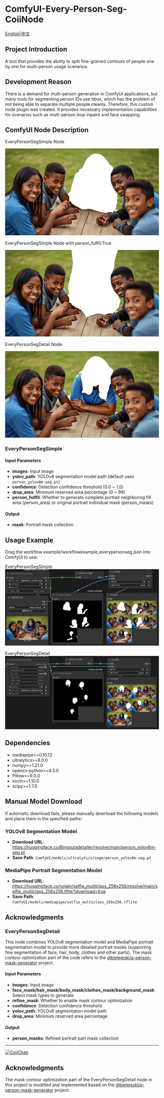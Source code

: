 # ComfyUI-Every-Person-Seg-CoiiNode
[English](https://github.com/CoiiChan/ComfyUI-Every-Person-Seg-CoiiNode/blob/main/README_EN.md)|[中文](https://github.com/CoiiChan/ComfyUI-Every-Person-Seg-CoiiNode/blob/main/README.md)

## Project Introduction
A tool that provides the ability to split fine-grained contours of people one by one for multi-person usage scenarios.

## Development Reason
There is a demand for multi-person generation in ComfyUI applications, but many tools for segmenting person IDs use bbox, which has the problem of not being able to separate multiple people cleanly. Therefore, this custom node plugin was created. It provides necessary implementation capabilities for scenarios such as multi-person loop inpaint and face swapping.

## ComfyUI Node Description

EveryPersonSegSimple Node

![showit](https://github.com/CoiiChan/ComfyUI-Every-Person-Seg-CoiiNode/blob/main/example/exampler_everypersonsimple.gif)

EveryPersonSegSimple Node with person_fullfil:True

![showit](https://github.com/CoiiChan/ComfyUI-Every-Person-Seg-CoiiNode/blob/main/example/exampler_person_area.gif)

EveryPersonSegDetail Node

![showit](https://github.com/CoiiChan/ComfyUI-Every-Person-Seg-CoiiNode/blob/main/example/exampler_everypersonsegdetail.gif)


### EveryPersonSegSimple


#### Input Parameters
- **images**: Input image
- **yolov_path**: YOLOv8 segmentation model path (default uses `person_yolov8m-seg.pt`)
- **confidence**: Detection confidence threshold (0.0 ~ 1.0)
- **drop_area**: Minimum reserved area percentage (0 ~ 99)
- **person_fullfil**: Whether to generate complete portrait neighboring fill area (person_area) or original portrait individual mask (person_masks)

#### Output
- **mask**: Portrait mask collection

## Usage Example

Drag the workflow example/workflowexample_everypersonseg.json into ComfyUI to use:

EveryPersonSegSimple
![Workflow Example](https://github.com/CoiiChan/ComfyUI-Every-Person-Seg-CoiiNode/blob/main/example/exampler_everypersonsimple.png)

EveryPersonSegDetail
![Workflow Example](https://github.com/CoiiChan/ComfyUI-Every-Person-Seg-CoiiNode/blob/main/example/exampler_everypersonsegdetail.png)

## Dependencies
- mediapipe>=0.10.13
- ultralytics>=8.0.0
- numpy>=1.21.0
- opencv-python>=4.5.0
- Pillow>=9.0.0
- torch>=1.10.0
- scipy>=1.7.0


## Manual Model Download

If automatic download fails, please manually download the following models and place them in the specified paths:

### YOLOv8 Segmentation Model
- **Download URL**: https://huggingface.co/Bingsu/adetailer/resolve/main/person_yolov8m-seg.pt
- **Save Path**: `ComfyUI/models/ultralytics/segm/person_yolov8m-seg.pt`

### MediaPipe Portrait Segmentation Model
- **Download URL**: https://huggingface.co/yolain/selfie_multiclass_256x256/resolve/main/selfie_multiclass_256x256.tflite?download=true
- **Save Path**: `ComfyUI/models/mediapipe/selfie_multiclass_256x256.tflite`

## Acknowledgments
### EveryPersonSegDetail

This node combines YOLOv8 segmentation model and MediaPipe portrait segmentation model to provide more detailed portrait masks (supporting fine segmentation of face, hair, body, clothes and other parts). The mask contour optimization part of the code refers to the [djbielejeski/a-person-mask-generator](https://github.com/djbielejeski/a-person-mask-generator) project.

#### Input Parameters
- **images**: Input image
- **face_mask/hair_mask/body_mask/clothes_mask/background_mask**: Select mask types to generate
- **refine_mask**: Whether to enable mask contour optimization
- **confidence**: Detection confidence threshold
- **yolov_path**: YOLOv8 segmentation model path
- **drop_area**: Minimum reserved area percentage

#### Output
- **person_masks**: Refined portrait part mask collection
  
---
[![CoiiChan](https://avatars.githubusercontent.com/u/49615294?v=4)](https://github.com/CoiiChan)

## Acknowledgments
The mask contour optimization part of the EveryPersonSegDetail node in this project is modified and implemented based on the [djbielejeski/a-person-mask-generator](https://github.com/djbielejeski/a-person-mask-generator) project.
